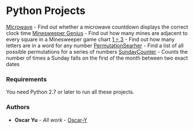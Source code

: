 # Python Projects

[Microwave](https://github.com/Oscar-Y/fun/blob/master/microwave.py) - Find out whether a microwave countdown displays the correct clock time
[Minesweeper Genius](https://github.com/Oscar-Y/fun/blob/master/minesweeper.py) - Find out how many mines are adjacent to every square in a Minesweeper game chart
[1 = 3](https://github.com/Oscar-Y/fun/blob/master/number2letters.py) - Find out how many letters are in a word for any number
[PermutationSearher](https://github.com/Oscar-Y/fun/blob/master/permutationsearch.py) - Find a list of all possible permutations for a series of numbers
[SundayCounter](https://github.com/Oscar-Y/fun/blob/master/number2letters.py) - Counts the number of times a Sunday falls on the first of the month between two exact dates

### Requirements
You need Python 2.7 or later to run all these projects.

### Authors
* **Oscar Yu** - *All work* - [Oscar-Y](https://github.com/Oscar-Y)
